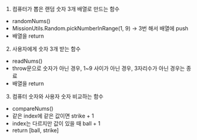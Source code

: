1. 컴퓨터가 뽑은 랜덤 숫자 3개 배열로 만드는 함수
  - randomNums()
  - MissionUtils.Random.pickNumberInRange(1, 9) -> 3번 해서 배열에 push
  - 배열을 return

2. 사용자에게 숫자 3개 받는 함수
  - readNums()
  - throw문으로 숫자가 아닌 경우, 1~9 사이가 아닌 경우, 3자리수가 아닌 경우는 종료
  - 배열을 return

3. 컴퓨터 숫자와 사용자 숫자 비교하는 함수
  - compareNums()
  - 같은 index에 같은 값이면 strike + 1
  - index는 다르지만 값이 있을 때 ball + 1
  - return [ball, strike]
